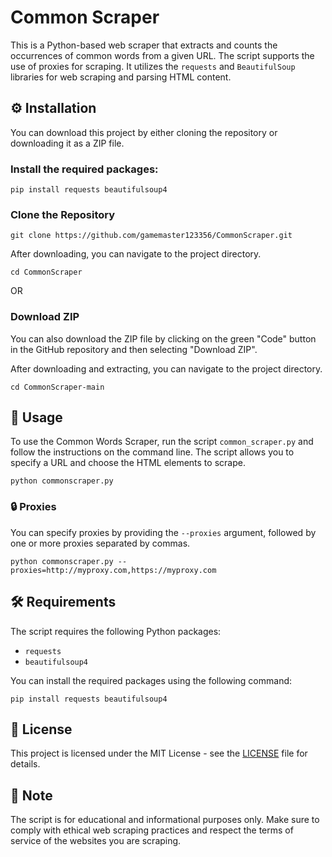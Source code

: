 # Common Scraper

This is a Python-based web scraper that extracts and counts the occurrences of common words from a given URL. The script supports the use of proxies for scraping. It utilizes the `requests` and `BeautifulSoup` libraries for web scraping and parsing HTML content.

## ⚙️ Installation

You can download this project by either cloning the repository or downloading it as a ZIP file.

### Install the required packages:
```
pip install requests beautifulsoup4
```

### Clone the Repository
```
git clone https://github.com/gamemaster123356/CommonScraper.git
```

After downloading, you can navigate to the project directory.
```
cd CommonScraper
```

OR

### Download ZIP

You can also download the ZIP file by clicking on the green "Code" button in the GitHub repository and then selecting "Download ZIP".

After downloading and extracting, you can navigate to the project directory.
```
cd CommonScraper-main
```

## 🚀 Usage

To use the Common Words Scraper, run the script `common_scraper.py` and follow the instructions on the command line. The script allows you to specify a URL and choose the HTML elements to scrape.
```
python commonscraper.py
```

### 🔒 Proxies

You can specify proxies by providing the `--proxies` argument, followed by one or more proxies separated by commas.
```
python commonscraper.py --proxies=http://myproxy.com,https://myproxy.com
```

## 🛠️ Requirements

The script requires the following Python packages:

- `requests`
- `beautifulsoup4`

You can install the required packages using the following command:
```
pip install requests beautifulsoup4
```

## 📝 License

This project is licensed under the MIT License - see the [LICENSE](LICENSE) file for details.

## 📌 Note

The script is for educational and informational purposes only. Make sure to comply with ethical web scraping practices and respect the terms of service of the websites you are scraping.

